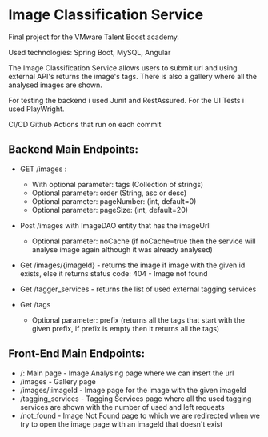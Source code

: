 # Image Classification Service
Final project for the VMware Talent Boost academy. 

Used technologies: Spring Boot, MySQL, Angular

The Image Classification Service allows users to submit url and using external API's returns the image's tags. There is also a gallery where all the analysed images are shown.

For testing the backend i used Junit and RestAssured.
For the UI Tests i used PlayWright.

CI/CD Github Actions that run on each commit

## Backend Main Endpoints:
- GET /images :  
    - With optional parameter: tags (Collection of strings)
    - Optional parameter: order (String, asc or desc)  
    - Optional parameter: pageNumber: (int, default=0)  
    - Optional parameter: pageSize: (int, default=20)

- Post /images with ImageDAO entity that has the imageUrl
    - Optional parameter: noCache (if noCache=true then the service will analyse image again although it was already analysed)

- Get /images/{imageId} - returns the image if image with the given id exists, else it returns status code: 404 - Image not found  
- Get /tagger_services - returns the list of used external tagging services
- Get /tags
    - Optional parameter: prefix (returns all the tags that start with the given prefix, if prefix is empty then it returns all the tags)

## Front-End Main Endpoints:
- /: Main page - Image Analysing page where we can insert the url
- /images - Gallery page
- /images/:imageId - Image page for the image with the given imageId
- /tagging_services - Tagging Services page where all the used tagging services are shown with the number of used and left requests 
- /not_found - Image Not Found page to which we are redirected when we try to open the image page with an imageId that doesn't exist  
